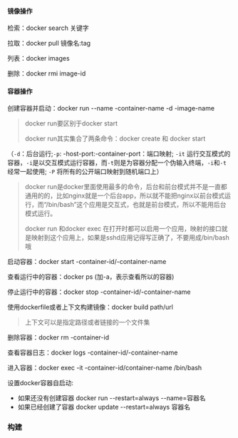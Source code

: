 #### 镜像操作

检索：docker search 关键字

拉取：docker pull 镜像名:tag

列表：docker images

删除：docker rmi image-id

#### 容器操作

创建容器并启动：docker run --name -container-name -d -image-name

> docker run要区别于docker start
>
> docker run其实集合了两条命令：docker create 和 docker start

（`-d`：后台运行;`-p`: -host-port:-container-port：端口映射; `-it`  运行交互模式的容器，`-i`是以交互模式运行容器，而`-t`则是为容器分配一个伪输入终端，`-i`和`-t`经常一起使用; `-P` 将所有的公开端口映射到随机端口上）

> docker run是docker里面使用最多的命令，后台和前台模式并不是一直都通用的的，比如nginx就是一个后台app，所以就不能把nginx以前台模式运行，而“/bin/bash”这个应用是交互式，也就是前台模式，所以不能用后台模式运行。
>
> docker run 和docker exec 在打开时都可以启用一个应用，映射的接口就是映射到这个应用上，如果是sshd应用记得写正确了，不要用成/bin/bash哦

启动容器：docker start -container-id/-container-name

查看运行中的容器：docker ps (加-a，表示查看所以的容器)

停止运行中的容器：docker stop -container-id/-container-name

使用dockerfile或者上下文构建镜像：docker build path/url

> 上下文可以是指定路径或者链接的一个文件集

删除容器：docker rm -container-id

查看容器日志：docker logs -container-id/-container-name

进入容器：docker exec -it -container-id/container-name /bin/bash

设置docker容器自启动:

- 如果还没有创建容器
  docker run --restart=always --name=容器名
- 如果已经创建了容器
  docker update --restart=always 容器名

### 构建

